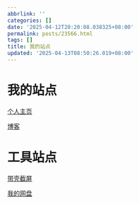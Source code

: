 ```yaml
---
abbrlink: ''
categories: []
date: '2025-04-12T20:20:08.038325+08:00'
permalink: posts/23566.html
tags: []
title: 我的站点
updated: '2025-04-13T08:50:26.019+08:00'
---
```

# 我的站点

[个人主页](https://www.ayellowdogsays.top)

[博客](https://ayellowdogsays.top)

# 工具站点

[带壳截屏](https://picture.ayellowdogsays.top)

[我的网盘](https://accepted-wrennie-yellog-a18755df.koyeb.app/)
